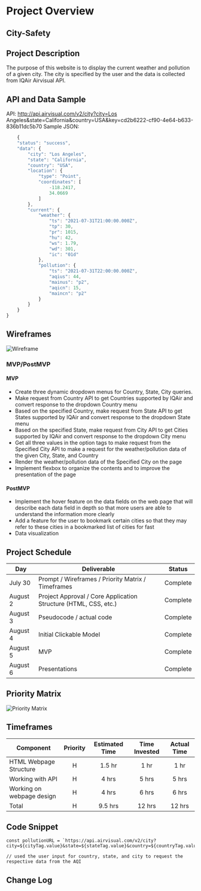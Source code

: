 # Project Overview


## City-Safety


## Project Description

The purpose of this website is to display the current weather and pollution of a given city. The city is specified by the user and the data is collected from IQAir Airvisual API.


## API and Data Sample

API: http://api.airvisual.com/v2/city?city=Los Angeles&state=California&country=USA&key=cd2b6222-cf90-4e64-b633-836b11dc5b70
Sample JSON: 
```javascript
    {
    "status": "success",
    "data": {
        "city": "Los Angeles",
        "state": "California",
        "country": "USA",
        "location": {
            "type": "Point",
            "coordinates": [
                -118.2417,
                34.0669
            ]
        },
        "current": {
            "weather": {
                "ts": "2021-07-31T21:00:00.000Z",
                "tp": 30,
                "pr": 1015,
                "hu": 42,
                "ws": 1.79,
                "wd": 301,
                "ic": "01d"
            },
            "pollution": {
                "ts": "2021-07-31T22:00:00.000Z",
                "aqius": 44,
                "mainus": "p2",
                "aqicn": 15,
                "maincn": "p2"
            }
        }
    }
}
```

## Wireframes

![Wireframe](https://wireframe.cc/pro/pp/d764aed05461434)


### MVP/PostMVP

#### MVP 

- Create three dynamic dropdown menus for Country, State, City queries.
- Make request from Country API to get Countries supported by IQAir and convert response to the dropdown Country menu
- Based on the specified Country, make request from State API to get States supported by IQAir and convert response to the dropdown State menu
- Based on the specified State, make request from City API to get Cities supported by IQAir and convert response to the dropdown City menu
- Get all three values in the option tags to make request from the Specified City API to make a request for the weather/pollution data of the given City, State, and Country
- Render the weather/pollution data of the Specified City on the page
- Implement flexbox to organize the contents and to improve the presentation of the page 


#### PostMVP  

- Implement the hover feature on the data fields on the web page that will describe each data field in depth so that more users are able to understand the information more clearly
- Add a feature for the user to bookmark certain cities so that they may refer to these cities in a bookmarked list of cities for fast 
- Data visualization


## Project Schedule

|  Day | Deliverable | Status
|---|---| ---|
|July 30| Prompt / Wireframes / Priority Matrix / Timeframes | Complete
|August 2| Project Approval / Core Application Structure (HTML, CSS, etc.) | Complete
|August 3| Pseudocode / actual code | Complete
|August 4| Initial Clickable Model  | Complete
|August 5| MVP | Complete
|August 6| Presentations | Complete

## Priority Matrix

![Priority Matrix](https://whimsical.com/getting-started-SUyZuEWdKanmkWpW4uq5Yy)


## Timeframes

| Component | Priority | Estimated Time | Time Invested | Actual Time |
| --- | :---: |  :---: | :---: | :---: |
| HTML Webpage Structure | H | 1.5 hr | 1 hr | 1 hr |
| Working with API | H | 4 hrs| 5 hrs | 5 hrs |
| Working on webpage design | H | 4 hrs| 6 hrs | 6 hrs |
| Total | H | 9.5 hrs| 12 hrs | 12 hrs |


## Code Snippet 

```    
const pollutionURL = `https://api.airvisual.com/v2/city?city=${cityTag.value}&state=${stateTag.value}&country=${countryTag.value}&key=${API_KEY}`

// used the user input for country, state, and city to request the respective data from the AQI
```


## Change Log
